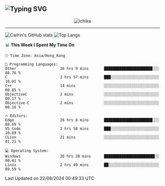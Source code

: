 ![Typing SVG](https://readme-typing-svg.demolab.com?font=Jost&size=24&pause=1000&color=7799EE&vCenter=true&multiline=true&random=false&width=435&height=100&lines=Hi+there;I'm+Sakurakouji+Nanaha;You+can+also+tell+me+Cwlrin%E2%98%86)
---
<p align="center">
  <img src="https://image.cwlrin.wiki/images/2024/06/17/Happy-Birthday2023---.png" alt="ichika" border="0" />
</p>

---
![Cwlrin's GitHub stats](https://github-readme-stats.vercel.app/api?username=cwlrin&show_icons=true&theme=buefy)
![Top Langs](https://github-readme-stats.vercel.app/api/top-langs/?username=cwlrin&layout=compact&hide=html,css)

<!--START_SECTION:waka-->
📊 **This Week I Spent My Time On** 

```text
🕑︎ Time Zone: Asia/Hong_Kong

💬 Programming Languages: 
Other                    26 hrs 9 mins       ██████████████████████░░░   88.76 % 
C                        2 hrs 57 mins       ███░░░░░░░░░░░░░░░░░░░░░░   10.01 % 
C++                      14 mins             ░░░░░░░░░░░░░░░░░░░░░░░░░   00.85 % 
ObjectiveC               2 mins              ░░░░░░░░░░░░░░░░░░░░░░░░░   00.17 % 
Objective-C              2 mins              ░░░░░░░░░░░░░░░░░░░░░░░░░   00.16 % 

🔥 Editors: 
Edge                     26 hrs 8 mins       ██████████████████████░░░   88.69 % 
VS Code                  2 hrs 58 mins       ███░░░░░░░░░░░░░░░░░░░░░░   10.09 % 
CLion                    21 mins             ░░░░░░░░░░░░░░░░░░░░░░░░░   01.21 % 

💻 Operating System: 
Windows                  26 hrs 38 mins      ███████████████████████░░   90.41 % 
Linux                    2 hrs 49 mins       ██░░░░░░░░░░░░░░░░░░░░░░░   09.59 % 
```


 Last Updated on 22/08/2024 00:49:33 UTC
<!--END_SECTION:waka-->

